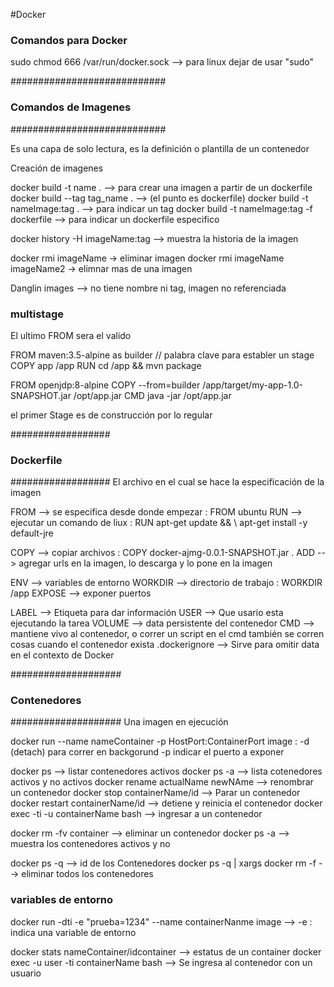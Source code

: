 #Docker


### Comandos para Docker ###

sudo chmod 666 /var/run/docker.sock   --> para linux dejar de usar "sudo"

############################
### Comandos de Imagenes ###
############################

Es una capa de solo lectura, es la definición o plantilla de un contenedor


Creación de imagenes

docker build -t name .                      --> para crear una imagen a partir de un dockerfile
docker build --tag tag_name .               --> (el punto es dockerfile)
docker build -t nameImage:tag .             --> para indicar un tag
docker build -t nameImage:tag -f dockerfile --> para indicar un dockerfile especifico


docker history -H imageName:tag --> muestra la historia de la imagen


docker rmi  imageName           -> eliminar imagen
docker rmi imageName imageName2 -> elimnar mas de una imagen 

Danglin images --> no tiene nombre ni tag, imagen no referenciada


### multistage ###

El ultimo FROM sera el valido

FROM maven:3.5-alpine         as builder  // palabra clave para establer un stage
COPY app /app
RUN  cd /app && mvn package

FROM openjdp:8-alpine
COPY --from=builder /app/target/my-app-1.0-SNAPSHOT.jar /opt/app.jar
CMD java -jar /opt/app.jar


el primer Stage es de construcción por lo regular

##################
### Dockerfile ###
##################
El archivo en el cual se hace la especificación de la imagen

FROM     --> se especifica desde donde empezar                               : FROM ubuntu
RUN      --> ejecutar un comando de liux                                     : RUN apt-get update && \ apt-get install -y default-jre


COPY     --> copiar archivos                                                 : COPY docker-ajmg-0.0.1-SNAPSHOT.jar .
ADD      --> agregar urls en la imagen, lo descarga y lo pone en la imagen

ENV      --> variables de entorno
WORKDIR  --> directorio de trabajo                                           : WORKDIR /app
EXPOSE   --> exponer puertos

LABEL    --> Etiqueta para dar información
USER     --> Que usario esta ejecutando la tarea
VOLUME   --> data persistente del contenedor
CMD      --> mantiene vivo al contenedor, o correr un script
             en el cmd también se corren cosas cuando el contenedor exista
.dockerignore --> Sirve para omitir data en el contexto de Docker




####################
### Contenedores ###
####################
Una imagen en ejecución


docker run --name nameContainer -p HostPort:ContainerPort image
 : -d (detach)  para correr en backgorund
   -p indicar el puerto a exponer

docker ps                             --> listar contenedores activos
docker ps -a                          --> lista cotenedores activos y no activos
docker rename actualName newNAme      --> renombrar un contenedor
docker stop containerName/id          --> Parar un contenedor
docker restart containerName/id       --> detiene y reinicia el contenedor
docker exec -ti -u containerName bash --> ingresar a un contenedor


docker rm -fv container  --> eliminar un contenedor
docker ps -a             --> muestra los contenedores activos y no


docker ps -q             --> id de los Contenedores
docker ps -q | xargs docker rm -f --> eliminar todos los contenedores

### variables de entorno
docker run -dti -e "prueba=1234" --name containerNanme image  --> -e : indica una variable de entorno


docker stats nameContainer/idcontainer  --> estatus de un container
docker  exec -u user -ti containerName bash --> Se ingresa al contenedor con un usuario 